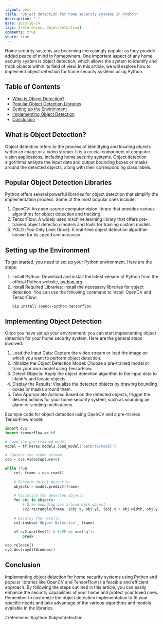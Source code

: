 ```yaml
---
layout: post
title: "Object detection for home security systems in Python"
description: " "
date: 2023-10-24
tags: [references, objectdetection]
comments: true
share: true
---
```


Home security systems are becoming increasingly popular as they provide added peace of mind to homeowners. One important aspect of any home security system is object detection, which allows the system to identify and track objects within its field of view. In this article, we will explore how to implement object detection for home security systems using Python.

## Table of Contents
- [What is Object Detection?](#what-is-object-detection)
- [Popular Object Detection Libraries](#popular-object-detection-libraries)
- [Setting up the Environment](#setting-up-the-environment)
- [Implementing Object Detection](#implementing-object-detection)
- [Conclusion](#conclusion)

## What is Object Detection?
Object detection refers to the process of identifying and locating objects within an image or a video stream. It is a crucial component of computer vision applications, including home security systems. Object detection algorithms analyze the input data and output bounding boxes or masks around the detected objects, along with their corresponding class labels.

## Popular Object Detection Libraries
Python offers several powerful libraries for object detection that simplify the implementation process. Some of the most popular ones include:

1. OpenCV: An open-source computer vision library that provides various algorithms for object detection and tracking.
2. TensorFlow: A widely used machine learning library that offers pre-trained object detection models and tools for training custom models.
3. YOLO (You Only Look Once): A real-time object detection algorithm known for its speed and accuracy.

## Setting up the Environment
To get started, you need to set up your Python environment. Here are the steps:

1. Install Python: Download and install the latest version of Python from the official Python website, [python.org](https://www.python.org).
2. Install Required Libraries: Install the necessary libraries for object detection. You can use the following command to install OpenCV and TensorFlow:
   ```
   pip install opencv-python tensorflow
   ```

## Implementing Object Detection
Once you have set up your environment, you can start implementing object detection for your home security system. Here are the general steps involved:

1. Load the Input Data: Capture the video stream or load the image on which you want to perform object detection.
2. Initialize the Object Detection Model: Choose a pre-trained model or train your own model using TensorFlow.
3. Detect Objects: Apply the object detection algorithm to the input data to identify and locate objects.
4. Display the Results: Visualize the detected objects by drawing bounding boxes or masks around them.
5. Take Appropriate Actions: Based on the detected objects, trigger the desired actions for your home security system, such as sounding an alarm or sending notifications.

Example code for object detection using OpenCV and a pre-trained TensorFlow model:

```python
import cv2
import tensorflow as tf

# Load the pre-trained model
model = tf.keras.models.load_model('path/to/model')

# Capture the video stream
cap = cv2.VideoCapture(0)

while True:
    ret, frame = cap.read()
    
    # Perform object detection
    objects = model.predict(frame)
    
    # Visualize the detected objects
    for obj in objects:
        # Draw bounding box around each object
        cv2.rectangle(frame, (obj.x, obj.y), (obj.x + obj.width, obj.y + obj.height), (0, 255, 0), 2)
    
    # Display the results
    cv2.imshow('Object Detection', frame)
    
    if cv2.waitKey(1) & 0xFF == ord('q'):
        break

cap.release()
cv2.destroyAllWindows()
```

## Conclusion
Implementing object detection for home security systems using Python and popular libraries like OpenCV and TensorFlow is a feasible and efficient approach. By following the steps outlined in this article, you can easily enhance the security capabilities of your home and protect your loved ones. Remember to customize the object detection implementation to fit your specific needs and take advantage of the various algorithms and models available in the libraries.

#references #python #objectdetection